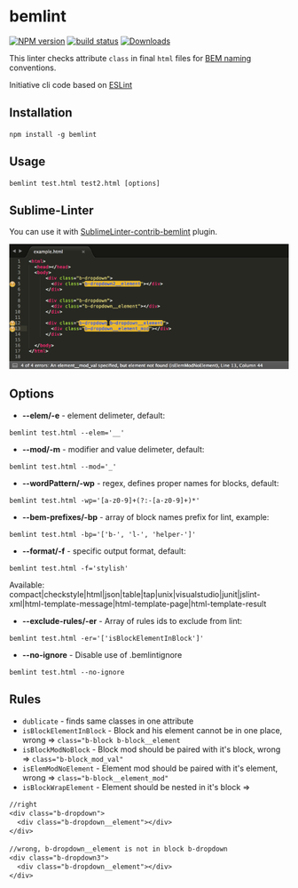 # bemlint

[![NPM version][npm-image]][npm-url]
[![build status][travis-image]][travis-url]
[![Downloads][downloads-image]][downloads-url]

This linter checks attribute `class` in final `html` files for [BEM naming](https://github.com/bem/bem-naming) conventions.

Initiative cli code based on [ESLint](https://github.com/eslint/eslint)


## Installation

```
npm install -g bemlint
```

## Usage

```
bemlint test.html test2.html [options]
```

## Sublime-Linter
You can use it with [SublimeLinter-contrib-bemlint](https://github.com/DesTincT/SublimeLinter-contrib-bemlint) plugin.

![Sublime Plugin](/sublime.png?raw=true "Screenshot")

## Options

- __--elem/-e__ - element delimeter, default: 
```
bemlint test.html --elem='__'
```

- __--mod/-m__ - modifier and value delimeter, default: 
```
bemlint test.html --mod='_'
```

- __--wordPattern/-wp__ - regex, defines proper names for blocks, default: 
```
bemlint test.html -wp='[a-z0-9]+(?:-[a-z0-9]+)*'
```

- __--bem-prefixes/-bp__ - array of block names prefix for lint, example: 
```
bemlint test.html -bp='['b-', 'l-', 'helper-']'
```

- __--format/-f__ - specific output format, default: 
```
bemlint test.html -f='stylish'
```
Available: compact|checkstyle|html|json|table|tap|unix|visualstudio|junit|jslint-xml|html-template-message|html-template-page|html-template-result

- __--exclude-rules/-er__ - Array of rules ids to exclude from lint: 
```
bemlint test.html -er='['isBlockElementInBlock']'
```

- __--no-ignore__ - Disable use of .bemlintignore 
```
bemlint test.html --no-ignore
```

## Rules
- `dublicate` - finds same classes in one attribute
- `isBlockElementInBlock` - Block and his element cannot be in one place, wrong => `class="b-block b-block__element`
- `isBlockModNoBlock` - Block mod should be paired with it's block, wrong => `class="b-block_mod_val"`
- `isElemModNoElement` - Element mod should be paired with it's element, wrong => `class="b-block__element_mod"`
- `isBlockWrapElement` - Element should be nested in it's block =>
```
//right
<div class="b-dropdown">
  <div class="b-dropdown__element"></div>
</div>

//wrong, b-dropdown__element is not in block b-dropdown
<div class="b-dropdown3">
  <div class="b-dropdown__element"></div>
</div>
```


[npm-image]: https://img.shields.io/npm/v/bemlint.svg?style=flat-square
[npm-url]: https://www.npmjs.com/package/bemlint
[travis-image]: https://img.shields.io/travis/DesTincT/bemlint/master.svg?style=flat-square
[travis-url]: https://travis-ci.org/DesTincT/bemlint
[downloads-image]: https://img.shields.io/npm/dm/bemlint.svg?style=flat-square
[downloads-url]: https://www.npmjs.com/package/bemlint
